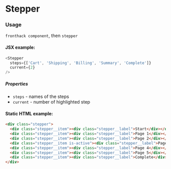 # Stepper

### Usage

`fronthack component`, then `stepper`

#### JSX example:

```js
<Stepper
  steps={['Cart', 'Shipping', 'Billing', 'Summary', 'Complete']}
  current={2}
/>
```

##### Properties

* `steps` - names of the steps
* `current` - number of highlighted step


#### Static HTML example:

```html
<div class="stepper">
  <div class="stepper__item"><div class="stepper__label">Start</div></div>
  <div class="stepper__item"><div class="stepper__label">Page 1</div></div>
  <div class="stepper__item"><div class="stepper__label">Page 2</div></div>
  <div class="stepper__item is-active"><div class="stepper__label">Page 3</div></div>
  <div class="stepper__item"><div class="stepper__label">Page 4</div></div>
  <div class="stepper__item"><div class="stepper__label">Page 5</div></div>
  <div class="stepper__item"><div class="stepper__label">Complete</div></div>
</div>
```